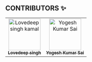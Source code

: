 ## CONTRIBUTORS ✨

<table>
  <!-- Use not more than 7 entries in a single Row -->
  <tr>
    <td align="center">
        <a href="https://github.com/ankitsangwan1999">
            <img src="https://avatars.githubusercontent.com/u/34393512?v=4" width="100px;" alt="Lovedeep singh kamal"/>
            <br />
            <sub>
                <b>Lovedeep singh </b>
            </sub>
        </a>
        <br />
    </td>
    <td align="center">
        <a href="https://github.com/w3yogesh">
            <img src="https://avatars.githubusercontent.com/u/27480542?v=4" width="100px;" alt="Yogesh Kumar Sai"/>
            <br />
            <sub>
                <b>Yogesh Kumar Sai </b>
            </sub>
        </a>
        <br />
    </td>
  
</table>

